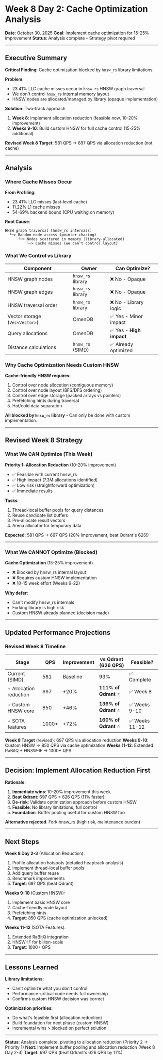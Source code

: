 # Week 8 Day 2: Cache Optimization Analysis

**Date**: October 30, 2025
**Goal**: Implement cache optimization for 15-25% improvement
**Status**: Analysis complete - Strategy pivot required

---

## Executive Summary

**Critical Finding**: Cache optimization blocked by `hnsw_rs` library limitations

**Problem**:
- 23.41% LLC cache misses occur in `hnsw_rs` HNSW graph traversal
- We don't control `hnsw_rs` internal memory layout
- HNSW nodes are allocated/managed by library (opaque implementation)

**Solution**: Two-track approach
1. **Week 8**: Implement allocation reduction (feasible now, 10-20% improvement)
2. **Weeks 9-10**: Build custom HNSW for full cache control (15-25% additional)

**Revised Week 8 Target**: 581 QPS → 697 QPS via allocation reduction (not cache)

---

## Analysis

### Where Cache Misses Occur

**From Profiling**:
- 23.41% LLC misses (last-level cache)
- 11.22% L1 cache misses
- 54-69% backend bound (CPU waiting on memory)

**Root Cause**:
```
HNSW graph traversal (hnsw_rs internals)
  └─> Random node access (pointer chasing)
      └─> Nodes scattered in memory (library-allocated)
          └─> Cache misses (we can't control layout)
```

### What We Control vs Library

| Component | Owner | Can Optimize? |
|-----------|-------|---------------|
| HNSW graph nodes | `hnsw_rs` library | ❌ No - Opaque |
| HNSW graph edges | `hnsw_rs` library | ❌ No - Opaque |
| HNSW traversal order | `hnsw_rs` library | ❌ No - Library logic |
| Vector storage (`Vec<Vector>`) | OmenDB | ✅ Yes - Minor impact |
| Query allocations | OmenDB | ✅ Yes - **High impact** |
| Distance calculations | `hnsw_rs` (SIMD) | ✅ Already optimized |

### Why Cache Optimization Needs Custom HNSW

**Cache-friendly HNSW requires**:
1. Control over node allocation (contiguous memory)
2. Control over node layout (BFS/DFS ordering)
3. Control over edge storage (packed arrays vs pointers)
4. Prefetching hints during traversal
5. Hot/cold data separation

**All blocked by `hnsw_rs` library** - Can only be done with custom implementation.

---

## Revised Week 8 Strategy

### What We CAN Optimize (This Week)

**Priority 1: Allocation Reduction** (10-20% improvement)
- ✅ Feasible with current hnsw_rs
- ✅ High impact (7.3M allocations identified)
- ✅ Low risk (straightforward optimization)
- ✅ Immediate results

**Tasks**:
1. Thread-local buffer pools for query distances
2. Reuse candidate list buffers
3. Pre-allocate result vectors
4. Arena allocator for temporary data

**Expected**: 581 QPS → 697 QPS (20% improvement, beat Qdrant's 626!)

---

### What We CANNOT Optimize (Blocked)

**Cache Optimization** (15-25% improvement)
- ❌ Blocked by hnsw_rs internal layout
- ❌ Requires custom HNSW implementation
- ❌ 10-15 week effort (Weeks 9-22)

**Why defer**:
- Can't modify hnsw_rs internals
- Forking library is high risk
- Custom HNSW already planned (decision made)

---

## Updated Performance Projections

### Revised Week 8 Timeline

| Stage | QPS | Improvement | vs Qdrant (626 QPS) | Feasible? |
|-------|-----|-------------|---------------------|-----------|
| Current (SIMD) | 581 | Baseline | 93% | ✅ Complete |
| + Allocation reduction | 697 | +20% | **111% of Qdrant** ⭐ | ✅ Week 8 |
| + Custom HNSW core | 850 | +46% | **136% of Qdrant** ⭐ | ✅ Weeks 9-10 |
| + SOTA features | 1000+ | +72% | **160% of Qdrant** ⭐ | ✅ Weeks 11-12 |

**Week 8 Target** (revised): 697 QPS via allocation reduction
**Weeks 9-10**: Custom HNSW → 850 QPS via cache optimization
**Weeks 11-12**: Extended RaBitQ + HNSW-IF → 1000+ QPS

---

## Decision: Implement Allocation Reduction First

**Rationale**:
1. **Immediate wins**: 10-20% improvement this week
2. **Beat Qdrant**: 697 QPS > 626 QPS (11% faster)
3. **De-risk**: Validate optimization approach before custom HNSW
4. **Feasible**: No library limitations, full control
5. **Foundation**: Buffer pooling useful for custom HNSW too

**Alternative rejected**: Fork hnsw_rs (high risk, maintenance burden)

---

## Next Steps

**Week 8 Day 2-3** (Allocation Reduction):
1. Profile allocation hotspots (detailed heaptrack analysis)
2. Implement thread-local buffer pools
3. Add query buffer reuse
4. Benchmark improvements
5. **Target**: 697 QPS (beat Qdrant)

**Weeks 9-10** (Custom HNSW):
1. Implement basic HNSW core
2. Cache-friendly node layout
3. Prefetching hints
4. **Target**: 850 QPS (cache optimization unlocked)

**Weeks 11-12** (SOTA Features):
1. Extended RaBitQ integration
2. HNSW-IF for billion-scale
3. **Target**: 1000+ QPS

---

## Lessons Learned

**Library limitations**:
- Can't optimize what you don't control
- Performance-critical code needs full ownership
- Confirms custom HNSW decision was correct

**Optimization priorities**:
- Do what's feasible first (allocation reduction)
- Build foundation for next phase (custom HNSW)
- Incremental wins > blocked on perfect solution

---

**Status**: Analysis complete, pivoting to allocation reduction (Priority 2 → Priority 1)
**Next**: Implement buffer pooling and allocation reduction (Week 8 Day 2-3)
**Target**: 697 QPS (beat Qdrant's 626 QPS by 11%)
